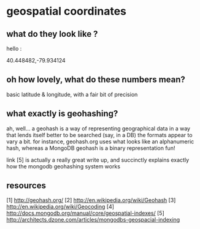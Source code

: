# geospatial coordinates

## what do they look like ?

hello :

40.448482,-79.934124

## oh how lovely, what do these numbers mean?

basic latitude & longitude, with a fair bit of precision

## what exactly is geohashing?

ah, well...
a geohash is a way of representing geographical data in a way that lends itself better to be searched (say, in a DB)
the formats appear to vary a bit. for instance, geohash.org uses what looks like an alphanumeric hash, whereas a MongoDB geohash is a binary representation
fun!

link [5] is actually a really great write up, and succinctly explains exactly how the mongodb geohashing system works

## resources 

[1] http://geohash.org/
[2] http://en.wikipedia.org/wiki/Geohash
[3] http://en.wikipedia.org/wiki/Geocoding
[4] http://docs.mongodb.org/manual/core/geospatial-indexes/
[5] http://architects.dzone.com/articles/mongodbs-geospacial-indexing
